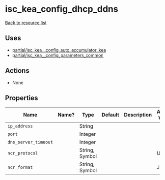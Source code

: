 # isc_kea_config_dhcp_ddns

[Back to resource list](../README.md#resources)

## Uses

- [partial/isc_kea__config_auto_accumulator_kea](partial/isc_kea__config_auto_accumulator_kea.md)
- [partial/isc_kea__config_parameters_common](partial/isc_kea__config_parameters_common.md)

## Actions

- None

## Properties

| Name                 | Name? | Type           | Default | Description | Allowed Values |
| -------------------- | ----- | -------------- | ------- | ----------- | -------------- |
| `ip_address`         |       | String         |         |             |                |
| `port`               |       | Integer        |         |             |                |
| `dns_server_timeout` |       | Integer        |         |             |                |
| `ncr_protocol`       |       | String, Symbol |         |             | UDP            |
| `ncr_format`         |       | String, Symbol |         |             | JSON           |
